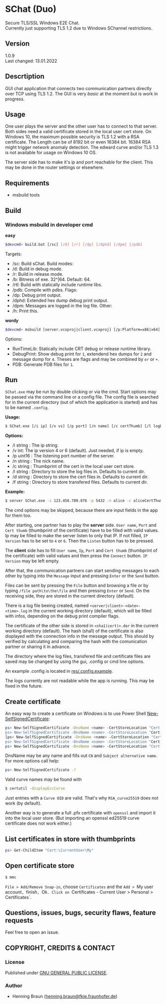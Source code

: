 # SChat (Duo)

Secure TLS/SSL Windows E2E Chat.  
Currently just supporting TLS 1.2 due to Windows SChannel restrictions.

## Version ##
1.0.9  
Last changed: 13.01.2022

## Descrtiption
GUI chat application that connects two communication partners directly over TCP using TLS 1.2.
The GUI is very *basic* at the moment but is work in progress.

## Usage
One user plays the server and the other user has to connect to that server.  
Both sides need a valid certificate stored in the local user cert store.
On Windows 10, the maximum possible security is TLS 1.2 with a RSA certificate. 
The Length can be of 8192 bit or even 16384 bit. 
16384 RSA might trigger network anomaly detection. 
The edward curve and/or TLS 1.3 is not available for usage on Windows 10 OS.

The server side has to make it's ip and port reachable for the client.
This may be done in the router settings or elsewhere.

## Requirements
- msbuild tools

## Build

### Windows msbuild in developer cmd
**easy**
```bash
$devcmd> build.bat [/sc] [/d] [/r] [/dp] [/dphd] [/dpm] [/pdb]
```
Targets:
- /sc: Build sChat.
Build modes:
- /d: Build in debug mode.
- /r: Build in release mode.
- /b: Bitness of exe. 32^|64. Default: 64.
- /rtl: Build with statically include runtime libs.
- /pdb: Compile with pdbs.
Flags:
- /dp: Debug print output.
- /dphd: Extended hex dump debug print output.
- /dpm: Messages are logged in the log file.
Other:
- /h: Print this.


**wordy**
```bash
$devcmd> msbuild [server.vcxproj|client.vcxproj] [/p:Platform=x86|x64] [/p:Configuration=Debug|Release] [/p:RunTimeLib=Debug|Release] [/p:DebugPrint=(1|2|4)] [/p:PDB=0|1]
```
Options:
 - RunTimeLib: Statically include CRT debug or release runtime library.
 - DebugPrint: Show debug print for `1`, extendend hex dumps for `2` and message dump for `4`. Theses are flags and may be combined by `or` or `+`.
 - PDB: Generate PDB files for `1`.

## Run
`SChat.exe` may be run by double clicking or via the cmd.
Start options may be passed via the command line or a config file.
The config file is searched for in the current directory (out of which the application is started) and has to be named `.config`.

**Usage:**
```bash
$ SChat.exe [/i ip] [/v vs] [/p port] [/n name] [/c certThumb] [/l logDir] [/d certDir] [/f fileDir]
```
**Options:**
 - /i string : The ip string.
 - /v int: The ip version 4 or 6 (default). Just needed, if ip is empty.
 - /p uint16 : The listening port number of the server.
 - /n string : The nick name.
 - /c string : Thumbprint of the cert in the local user cert store.
 - /l string : Directory to store the log files in. Defaults to current dir.
 - /d string : Directory to store the cert files in. Defaults to current dir.
 - /f string : Directory to store transfered files. Defaults to current dir.
 
**Example:**
```bash
$ server SChat.exe -i 123.456.789.876 -p 5432 -n alice -c aliceCertThumbPrint
```

The cmd options may be skipped, because there are input fields in the app for them too.

After starting, one partner has to play the **server** side.
`User name`, `Port` and `Cert thumb` (thumbprint of the certificate) have to be filled with valid values.
Ip may be filled to make the server listen to only that IP.
If not filled, `IP Version` has to be set to `4` or `6`.
Then the `Listen` button has to be pressed.

The **client** side has to fill `User name`, `Ip`, `Port` and `Cert thumb` (thumbprint of the certificate) with valid values and then press the `Connect` button.
`IP Version` may be left empty.

After that, the communication partners can start sending messages to each other by typing into the `Message` input and pressing `Enter` or the `Send` button.

Files can be sent by pressing the `File` button and browsing a file or by typing `/file path\to\the\file` and then pressing `Enter` or `Send`.
On the receiving side, they are stored in the current directory (default).

There is a log file beeing created, named `<server|client>-<date>-<time>.log` in the current working directory (default), which will be filled with infos, depending on the debug print compiler flags.

The certificate of the other side is stored in `<sha1(cert)>.der` in the current working directory (default).
The hash (sha1) of the certificate is also displayed with the connection info in the message output.
This should by verified by calculating and comparing the hash with the comunication partner or sharing it in advance.

The directory where the log files, transfered file and certificate files are saved may be changed by using the gui, .config or cmd line options.

An example .config is located in [res/.config.example](res/.config.example).

The logs currently are not readable while the app is running. 
This may be fixed in the future.



## Create certificate
An easy way to create a certificate on Windows is to use Power Shell [New-SelfSignedCertificate][1]:

```bash
ps> New-SelfSignedCertificate -DnsName <name> -CertStoreLocation "Cert:\CurrentUser\My\" -KeyAlgorithm RSA -KeyLength 8192 -HashAlgorithm SHA256
ps> New-SelfSignedCertificate -DnsName <name> -CertStoreLocation "Cert:\CurrentUser\My\" -KeyAlgorithm RSA -KeyLength (2048|4096|8192|16384) -HashAlgorithm (SHA256|SHA384|SHA512)
[ps> New-SelfSignedCertificate -DnsName <name> -CertStoreLocation "Cert:\CurrentUser\My\" -KeyAlgorithm RSA_curve25519 -CurveExport CurveName] // doesn't work
ps> New-SelfSignedCertificate -DnsName <name> -CertStoreLocation "Cert:\CurrentUser\My\" -KeyAlgorithm RSA_brainpoolP(256|384|512)r1 -CurveExport CurveName
ps> New-SelfSignedCertificate -DnsName <name> -CertStoreLocation "Cert:\CurrentUser\My\" -KeyAlgorithm ECDSA_nistP(256|384|521) -CurveExport CurveName
```
DnsName may be any name and fills out `CN` and `Subject alternative name`.  
For more options call help:
```bash
ps> New-SelfSignedCertificate -?
```

Valid curve names may be found with 
```bash
$ certutil -displayEccCurve 
```
Just entries with a `Curve OID` are valid. 
That's why `RSA_curve25519` does not work (by default).

Another way is to generate a full .pfx certificate with `openssl` and import it into the local user store.
(But importing an openssl ed25519 curve certificate does not work either.)

[1]: https://docs.microsoft.com/en-us/powershell/module/pki/new-selfsignedcertificate?view=windowsserver2019-ps

## List certificates in store with thumbprints
```bash
ps> Get-ChildItem "Cert:\CurrentUser\My"
```

## Open certificate store
```bash
$ mmc
```
`File > Add/Remove Snap-in`, choose `Certificates` and the `Add > `My user account`, `finish`, `Ok`.
Click on `Certificates - Current User > Personal > Certificates`.


## Questions, issues, bugs, security flaws, feature requests
Feel free to open an issue.


## COPYRIGHT, CREDITS & CONTACT
### License
Published under [GNU GENERAL PUBLIC LICENSE](LICENSE).   

### Author
- Henning Braun ([henning.braun@fkie.fraunhofer.de](henning.braun@fkie.fraunhofer.de)) 

